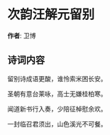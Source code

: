 # 次韵汪解元留别

**作者**: 卫博

## 诗词内容

留别诗成语更酸，谁怜索米困长安。

圣朝有意台莱咏，高士无嫌桂柏寒。

闻道新书行入奏，少陪征棹慰余欢。

一封临召君须出，山色溪光不可餐。

